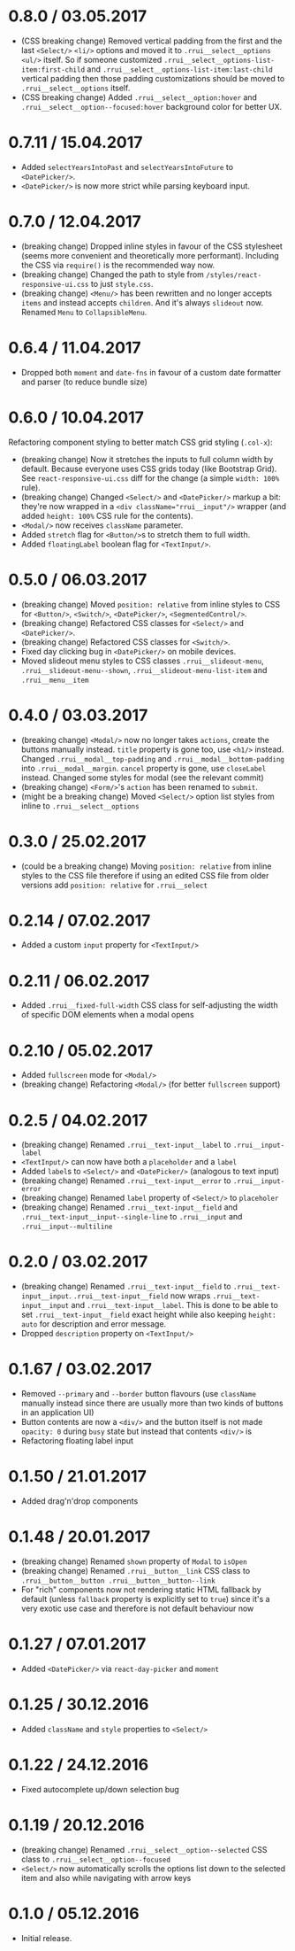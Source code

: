 0.8.0 / 03.05.2017
===================

  * (CSS breaking change) Removed vertical padding from the first and the last `<Select/>` `<li/>` options and moved it to `.rrui__select__options` `<ul/>` itself. So if someone customized `.rrui__select__options-list-item:first-child` and `.rrui__select__options-list-item:last-child` vertical padding then those padding customizations should be moved to `.rrui__select__options` itself.
  * (CSS breaking change) Added `.rrui__select__option:hover` and `.rrui__select__option--focused:hover` background color for better UX.

0.7.11 / 15.04.2017
===================

  * Added `selectYearsIntoPast` and `selectYearsIntoFuture` to `<DatePicker/>`.
  * `<DatePicker/>` is now more strict while parsing keyboard input.

0.7.0 / 12.04.2017
==================

  * (breaking change) Dropped inline styles in favour of the CSS stylesheet (seems more convenient and theoretically more performant). Including the CSS via `require()` is the recommended way now.
  * (breaking change) Changed the path to style from `/styles/react-responsive-ui.css` to just `style.css`.
  * (breaking change) `<Menu/>` has been rewritten and no longer accepts `items` and instead accepts `children`. And it's always `slideout` now. Renamed `Menu` to `CollapsibleMenu`.

0.6.4 / 11.04.2017
==================

  * Dropped both `moment` and `date-fns` in favour of a custom date formatter and parser (to reduce bundle size)

0.6.0 / 10.04.2017
==================

Refactoring component styling to better match CSS grid styling (`.col-x`):

  * (breaking change) Now it stretches the inputs to full column width by default. Because everyone uses CSS grids today (like Bootstrap Grid). See `react-responsive-ui.css` diff for the change (a simple `width: 100%` rule).
  * (breaking change) Changed `<Select/>` and `<DatePicker/>` markup a bit: they're now wrapped in a `<div className="rrui__input"/>` wrapper (and added `height: 100%` CSS rule for the contents).
  * `<Modal/>` now receives `className` parameter.
  * Added `stretch` flag for `<Button/>`s to stretch them to full width.
  * Added `floatingLabel` boolean flag for `<TextInput/>`.

0.5.0 / 06.03.2017
===================

  * (breaking change) Moved `position: relative` from inline styles to CSS for `<Button/>`, `<Switch/>`, `<DatePicker/>`, `<SegmentedControl/>`.
  * (breaking change) Refactored CSS classes for `<Select/>` and `<DatePicker/>`.
  * (breaking change) Refactored CSS classes for `<Switch/>`.
  * Fixed day clicking bug in `<DatePicker/>` on mobile devices.
  * Moved slideout menu styles to CSS classes `.rrui__slideout-menu`, `.rrui__slideout-menu--shown`, `.rrui__slideout-menu-list-item` and `.rrui__menu__item`

0.4.0 / 03.03.2017
===================

  * (breaking change) `<Modal/>` now no longer takes `actions`, create the buttons manually instead. `title` property is gone too, use `<h1/>` instead. Changed `.rrui__modal__top-padding` and `.rrui__modal__bottom-padding` into `.rrui__modal__margin`. `cancel` property is gone, use `closeLabel` instead. Changed some styles for modal (see the relevant commit)
  * (breaking change) `<Form/>`'s `action` has been renamed to `submit`.
  * (might be a breaking change) Moved `<Select/>` option list styles from inline to `.rrui__select__options`

0.3.0 / 25.02.2017
===================

  * (could be a breaking change) Moving `position: relative` from inline styles to the CSS file therefore if using an edited CSS file from older versions add `position: relative` for `.rrui__select`

0.2.14 / 07.02.2017
===================

  * Added a custom `input` property for `<TextInput/>`

0.2.11 / 06.02.2017
===================

  * Added `.rrui__fixed-full-width` CSS class for self-adjusting the width of specific DOM elements when a modal opens

0.2.10 / 05.02.2017
===================

  * Added `fullscreen` mode for `<Modal/>`
  * (breaking change) Refactoring `<Modal/>` (for better `fullscreen` support)

0.2.5 / 04.02.2017
==================

  * (breaking change) Renamed `.rrui__text-input__label` to `.rrui__input-label`
  * `<TextInput/>` can now have both a `placeholder` and a `label`
  * Added `label`s to `<Select/>` and `<DatePicker/>` (analogous to text input)
  * (breaking change) Renamed `.rrui__text-input__error` to `.rrui__input-error`
  * (breaking change) Renamed `label` property of `<Select/>` to `placeholer`
  * (breaking change) Renamed `.rrui__text-input__field` and `.rrui__text-input__input--single-line` to `.rrui__input` and `.rrui__input--multiline`

0.2.0 / 03.02.2017
==================

  * (breaking change) Renamed `.rrui__text-input__field` to `.rrui__text-input__input`. `.rrui__text-input__field` now wraps `.rrui__text-input__input` and `.rrui__text-input__label`. This is done to be able to set `.rrui__text-input__field` exact height while also keeping `height: auto` for description and error message.
  * Dropped `description` property on `<TextInput/>`

0.1.67 / 03.02.2017
===================

  * Removed `--primary` and `--border` button flavours (use `className` manually instead since there are usually more than two kinds of buttons in an application UI)
  * Button contents are now a `<div/>` and the button itself is not made `opacity: 0` during `busy` state but instead that contents `<div/>` is
  * Refactoring floating label input

0.1.50 / 21.01.2017
===================

  * Added drag'n'drop components

0.1.48 / 20.01.2017
===================

  * (breaking change) Renamed `shown` property of `Modal` to `isOpen`
  * (breaking change) Renamed `.rrui__button__link` CSS class to `.rrui__button__button .rrui__button__button--link`
  * For "rich" components now not rendering static HTML fallback by default (unless `fallback` property is explicitly set to `true`) since it's a very exotic use case and therefore is not default behaviour now

0.1.27 / 07.01.2017
===================

  * Added `<DatePicker/>` via `react-day-picker` and `moment`

0.1.25 / 30.12.2016
===================

  * Added `className` and `style` properties to `<Select/>`

0.1.22 / 24.12.2016
===================

  * Fixed autocomplete up/down selection bug

0.1.19 / 20.12.2016
===================

  * (breaking change) Renamed `.rrui__select__option--selected` CSS class to `.rrui__select__option--focused`
  * `<Select/>` now automatically scrolls the options list down to the selected item and also while navigating with arrow keys

0.1.0 / 05.12.2016
==================

  * Initial release.